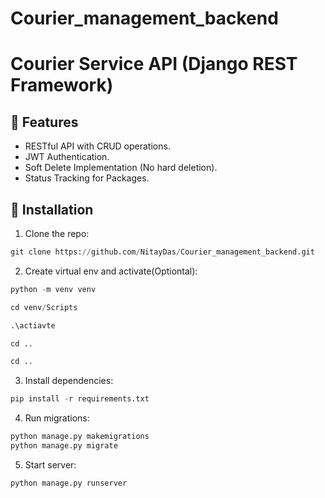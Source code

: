 # Courier_management_backend

# Courier Service API (Django REST Framework)

## 🚀 Features
- RESTful API with CRUD operations.
- JWT Authentication.
- Soft Delete Implementation (No hard deletion).
- Status Tracking for Packages.

## 🔧 Installation
1. Clone the repo:
```python
git clone https://github.com/NitayDas/Courier_management_backend.git
```

2. Create virtual env and activate(Optiontal):

```python
python -m venv venv
```
```python
cd venv/Scripts
```
```python
.\actiavte
```
```python
cd ..
```
```python
cd ..
```


3. Install dependencies:
   
```python
pip install -r requirements.txt
```


4. Run migrations:
   
```python
python manage.py makemigrations
python manage.py migrate
```


5. Start server:
   
```python
python manage.py runserver
```
